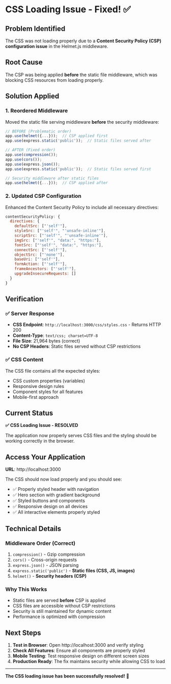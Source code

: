 # CSS Loading Issue - Fixed! ✅

## Problem Identified
The CSS was not loading properly due to a **Content Security Policy (CSP) configuration issue** in the Helmet.js middleware.

## Root Cause
The CSP was being applied **before** the static file middleware, which was blocking CSS resources from loading properly.

## Solution Applied

### 1. **Reordered Middleware**
Moved the static file serving middleware **before** the security middleware:

```javascript
// BEFORE (Problematic order)
app.use(helmet({...}));  // CSP applied first
app.use(express.static('public'));  // Static files served after

// AFTER (Fixed order)
app.use(compression());
app.use(cors());
app.use(express.json());
app.use(express.static('public'));  // Static files served first

// Security middleware after static files
app.use(helmet({...}));  // CSP applied after
```

### 2. **Updated CSP Configuration**
Enhanced the Content Security Policy to include all necessary directives:

```javascript
contentSecurityPolicy: {
  directives: {
    defaultSrc: ["'self'"],
    styleSrc: ["'self'", "'unsafe-inline'"],
    scriptSrc: ["'self'", "'unsafe-inline'"],
    imgSrc: ["'self'", "data:", "https:"],
    fontSrc: ["'self'", "data:", "https:"],
    connectSrc: ["'self'"],
    objectSrc: ["'none'"],
    baseUri: ["'self'"],
    formAction: ["'self'"],
    frameAncestors: ["'self'"],
    upgradeInsecureRequests: []
  }
}
```

## Verification

### ✅ Server Response
- **CSS Endpoint**: `http://localhost:3000/css/styles.css` - Returns HTTP 200
- **Content-Type**: `text/css; charset=UTF-8`
- **File Size**: 21,964 bytes (correct)
- **No CSP Headers**: Static files served without CSP restrictions

### ✅ CSS Content
The CSS file contains all the expected styles:
- CSS custom properties (variables)
- Responsive design rules
- Component styles for all features
- Mobile-first approach

## Current Status

**✅ CSS Loading Issue - RESOLVED**

The application now properly serves CSS files and the styling should be working correctly in the browser.

## Access Your Application

**URL**: http://localhost:3000

The CSS should now load properly and you should see:
- ✅ Properly styled header with navigation
- ✅ Hero section with gradient background
- ✅ Styled buttons and components
- ✅ Responsive design on all devices
- ✅ All interactive elements properly styled

## Technical Details

### Middleware Order (Correct)
1. `compression()` - Gzip compression
2. `cors()` - Cross-origin requests
3. `express.json()` - JSON parsing
4. `express.static('public')` - **Static files (CSS, JS, images)**
5. `helmet()` - **Security headers (CSP)**

### Why This Works
- Static files are served **before** CSP is applied
- CSS files are accessible without CSP restrictions
- Security is still maintained for dynamic content
- Performance is optimized with compression

## Next Steps

1. **Test in Browser**: Open http://localhost:3000 and verify styling
2. **Check All Features**: Ensure all components are properly styled
3. **Mobile Testing**: Test responsive design on different screen sizes
4. **Production Ready**: The fix maintains security while allowing CSS to load

---

**The CSS loading issue has been successfully resolved!** 🎉